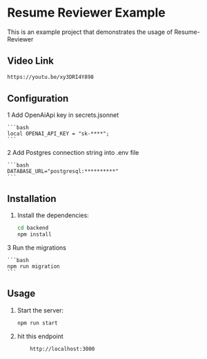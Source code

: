 # Resume Reviewer Example

This is an example project that demonstrates the usage of Resume-Reviewer

## Video Link

```bash
https://youtu.be/xy3DRI4Y898
```

## Configuration

1 Add OpenAiApi key in secrets.jsonnet

    ```bash
    local OPENAI_API_KEY = "sk-****";
    ```

2 Add Postgres connection string into .env file

    ```bash
    DATABASE_URL="postgresql:**********"
    ```

## Installation

1. Install the dependencies:

    ```bash
    cd backend
    npm install
    ```

3 Run the migrations

    ```bash
    npm run migration
    ```

## Usage

1. Start the server:

    ```bash
    npm run start
    ```

2. hit this endpoint

    ```bash
        http://localhost:3000
    ```
